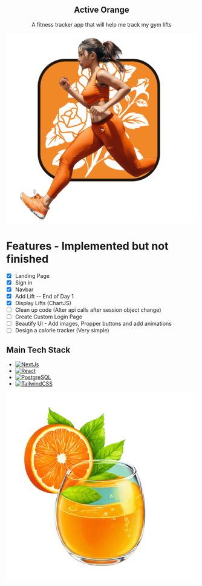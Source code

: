 <div align='center'>
  <h2>Active Orange</h2>
  <p>A fitness tracker app that will help me track my gym lifts</p>
</div>

![AboutImage](public/HeroImage.png)

# Features - Implemented but not finished
- [x] Landing Page
- [x] Sign in
- [x] Navbar
- [x] Add Lift -- End of Day 1
- [x] Display Lifts (ChartJS)
- [ ] Clean up code (Alter api calls after session object change)
- [ ] Create Custom Login Page
- [ ] Beautify UI - Add images, Propper buttons and add animations
- [ ] Design a calorie tracker (Very simple)

## Main Tech Stack
* [![NextJs](https://img.shields.io/badge/next.js-000000?style=for-the-badge&logo=nextdotjs&logoColor=white)](https://nextjs.org/)
* [![React](https://img.shields.io/badge/React-20232A?style=for-the-badge&logo=react&logoColor=61DAFB)](https://reactjs.org/)
* [![PostgreSQL](https://img.shields.io/badge/postgresql-4169e1?style=for-the-badge&logo=postgresql&logoColor=white)](https://www.postgresql.org/)
* [![TailwindCSS](https://img.shields.io/badge/tailwindcss-%2338B2AC.svg?style=for-the-badge&logo=tailwind-css&logoColor=white)](https://tailwindcss.com/)

![OrangeJuice](public/icon.png)
